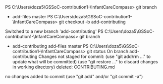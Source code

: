 PS C:\Users\doza5\GSSoC-contribution1-\InfantCareCompass> git branch
>> 
* add-files
  master
PS C:\Users\doza5\GSSoC-contribution1-\InfantCareCompass> git checkout -b add-contributing
>> 
Switched to a new branch 'add-contributing'
PS C:\Users\doza5\GSSoC-contribution1-\InfantCareCompass> git branch 
* add-contributing
  add-files
  master
PS C:\Users\doza5\GSSoC-contribution1-\InfantCareCompass> git status 
On branch add-contributing
Changes not staged for commit:
  (use "git add/rm <file>..." to update what will be committed)
  (use "git restore <file>..." to discard changes in working directory)
        deleted:    CONTRIBUTING.md

no changes added to commit (use "git add" and/or "git commit -a")